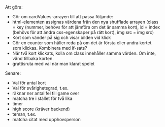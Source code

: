 Att göra:

- Gör om cardValues-arrayen till att passa följande:
- html-elementen assignas värdena från den nya shufflade arrayen (class = key (nummer, behövs för att jämföra om det är samma kort), id = index (behövs för att ändra css-egenskaper på rätt kort), img src = img src)
- Kort som vänder på sig och visar bilden vid klick
- Gör en counter som håller reda på om det är första eller andra kortet som klickas. Kombinera med if-sats?
- När två kort klickats, kolla om class innehåller samma värden. Om inte, vänd tillbaka korten.
- grattisruta med val när man klarat spelet

Senare:
- Val för antal kort
- Val för svårighetsgrad, t.ex.
 - räknar ner antal fel till game over
 - matcha tre i stället för två lika
 - timer
 - high score (kräver backend)
- teman, t.ex.
 - matcha citat med upphovsperson
